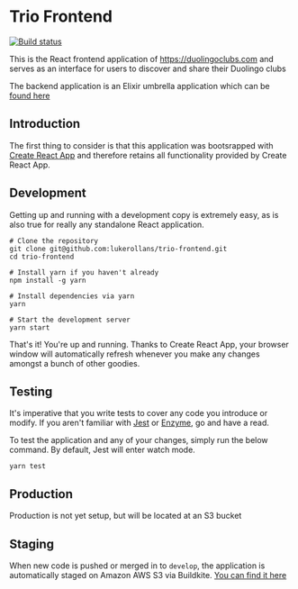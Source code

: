 # Trio Frontend

[![Build status](https://badge.buildkite.com/b67fc8b1373e14f69cd7550538e5ae4df56a26a34a49456ac5.svg)](https://buildkite.com/marvellous-mutants/trio-frontend)

This is the React frontend application of https://duolingoclubs.com and serves
as an interface for users to discover and share their Duolingo clubs

The backend application is an Elixir umbrella application which can be [found here](https://github.com/lukerollans/trio)

## Introduction
The first thing to consider is that this application was bootsrapped with 
[Create React App](https://github.com/facebookincubator/create-react-app) and 
therefore retains all functionality provided by Create React App.

## Development
Getting up and running with a development copy is extremely easy, as is also
true for really any standalone React application.

```
# Clone the repository
git clone git@github.com:lukerollans/trio-frontend.git
cd trio-frontend

# Install yarn if you haven't already
npm install -g yarn

# Install dependencies via yarn
yarn

# Start the development server
yarn start
```

That's it! You're up and running. Thanks to Create React App, your browser window
will automatically refresh whenever you make any changes amongst a bunch of
other goodies.

## Testing
It's imperative that you write tests to cover any code you introduce or modify.
If you aren't familiar with [Jest](http://facebook.github.io/jest/) or [Enzyme](http://airbnb.io/enzyme/index.html), 
go and have a read.

To test the application and any of your changes, simply run the below command.
By default, Jest will enter watch mode.
```
yarn test
```

## Production
Production is not yet setup, but will be located at an S3 bucket

## Staging
When new code is pushed or merged in to `develop`, the application is 
automatically staged on Amazon AWS S3 via Buildkite. [You can find it here](http://trio-frontend-staging.s3-website-ap-southeast-2.amazonaws.com)
